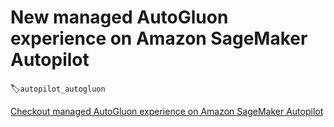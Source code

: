 # New managed AutoGluon experience on Amazon SageMaker Autopilot
:label:`autopilot_autogluon`

[Checkout managed AutoGluon experience on Amazon SageMaker Autopilot](https://aws.amazon.com/blogs/machine-learning/amazon-sagemaker-autopilot-is-up-to-ei[…]-faster-with-new-ensemble-training-mode-powered-by-autogluon/)
